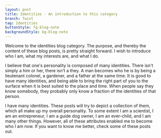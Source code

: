 ```yaml
---
layout: post
title: Identities - An introduction to this category
branch: Twist
tag: Identities
buttonStyle: fg-blog-note
backgroundStyle: bg-blog-note
---
```


Welcome to the identities blog category. The purpose, and thereby the content of these blog posts, is pretty straight forward. I wish to introduce who I am, what my interests are, and what I do.
<!-- excerpt-end -->

I believe that one's personality is composed of many identities. There isn't simply a him or her, there isn't a they. A man becomes who he is by being a lieutenant colonel, a gardener, and a father at the same time. It is good to have many identities, and being able to bring the right part of you to the surface when it is best suited to the place and time. When people say they know somebody, they probably only know a fraction of the identities of that person. 

I have many identities. These posts will try to depict a collection of them, which all make up my overall personality. To some extent I am a scientist, I am an entrepreneur, I am a guide dog owner, I am an ever-child, and I am many other things. However, all of these attributes enabled me to become who I am now. If you want to know me better, check some of these posts out.